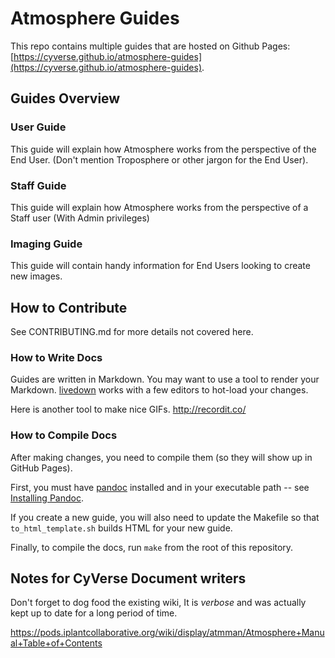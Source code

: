 # Atmosphere Guides

This repo contains multiple guides that are hosted on Github Pages:
[https://cyverse.github.io/atmosphere-guides](https://cyverse.github.io/atmosphere-guides).

## Guides Overview

### User Guide

This guide will explain how Atmosphere works from the perspective of the End
User. (Don't mention Troposphere or other jargon for the End User).

### Staff Guide

This guide will explain how Atmosphere works from the perspective of a Staff
user (With Admin privileges)

### Imaging Guide

This guide will contain handy information for End Users looking to create new
images.

## How to Contribute

See CONTRIBUTING.md for more details not covered here.

### How to Write Docs
Guides are written in Markdown. You may want to use a tool to render your Markdown. [livedown](https://github.com/shime/livedown) works with a few editors to hot-load your changes.

Here is another tool to make nice GIFs.
http://recordit.co/

### How to Compile Docs
After making changes, you need to compile them (so they will show up in GitHub Pages).

First, you must have [pandoc](http://pandoc.org/) installed and in your executable path -- see [Installing Pandoc](http://pandoc.org/installing.html).

If you create a new guide, you will also need to update the Makefile so that `to_html_template.sh` builds HTML for your new guide.

Finally, to compile the docs, run `make` from the root of this repository.

## Notes for CyVerse Document writers
Don't forget to dog food the existing wiki, It is *verbose* and was actually kept up to date for a long period of time.

https://pods.iplantcollaborative.org/wiki/display/atmman/Atmosphere+Manual+Table+of+Contents
